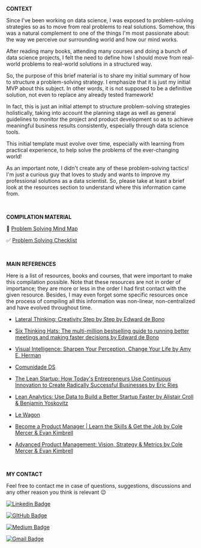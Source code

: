 **CONTEXT**

Since I've been working on data science, I was exposed to problem-solving strategies so as to move from real problems to real solutions. Somehow, this was a natural complement to one of the things I'm most passionate about: the way we perceive our surrounding world and how our mind works.

After reading many books, attending many courses and doing a bunch of data science projects, I felt the need to define how I should move from real-world problems to real-world solutions in a structured way.

So, the purpose of this brief material is to share my initial summary of how to structure a problem-solving strategy. I emphasize that it is just my initial MVP about this subject. In other words, it is not supposed to be a definitive solution, not even to replace any already tested framework! 

In fact, this is just an initial attempt to structure problem-solving strategies holistically, taking into account the planning stage as well as general guidelines to monitor the project and product development so as to achieve meaningful business results consistently, especially through data science tools. 

This initial template must evolve over time, especially with learning from practical experience, to help solve the problems of the ever-changing world!

As an important note, I didn't create any of these problem-solving tactics! I'm just a curious guy that loves to study and wants to improve my professional solutions as a data scientist. So, please take at least a brief look at the resources section to understand where this information came from.

<br> 

**COMPILATION MATERIAL**

🎨 [Problem Solving Mind Map](image.html)

✅ [Problem Solving Checklist](checklist.html)

<br>

**MAIN REFERENCES**

Here is a list of resources, books and courses, that were important to make this compilation possible. Note that these resources are not in order of importance; they are more or less in the order I had first contact with the given resource. Besides, I may even forget some specific resources once the process of compiling all this information was non-linear, non-centralized and have evolved throughout time.

* [Lateral Thinking: Creativity Step by Step by Edward de Bono](https://www.amazon.com.br/Lateral-Thinking-Creativity-Step-English-ebook/dp/B003V1WTLI/ref=sr_1_2?qid=1665854074&refinements=p_27%3AEdward+de+Bono&s=digital-text&sr=1-2&text=Edward+de+Bono)

* [Six Thinking Hats: The multi-million bestselling guide to running better meetings and making faster decisions by Edward de Bono](https://www.amazon.com.br/Thinking-Hats-English-Edward-Bono-ebook/dp/B073RW3RPJ/ref=sr_1_1?qid=1665854074&refinements=p_27%3AEdward+de+Bono&s=digital-text&sr=1-1&text=Edward+de+Bono)

* [Visual Intelligence: Sharpen Your Perception, Change Your Life by Amy E. Herman](https://www.amazon.com.br/gp/product/B00QPHSA04/ref=dbs_a_def_rwt_hsch_vapi_tkin_p1_i1)

* [Comunidade DS](https://comunidadeds.com/)

* [The Lean Startup: How Today's Entrepreneurs Use Continuous Innovation to Create Radically Successful Businesses by Eric Ries](https://www.amazon.com.br/Lean-Startup-Entrepreneurs-Continuous-Innovation-ebook/dp/B004J4XGN6/ref=sr_1_1?keywords=lean+startup&qid=1665854302&qu=eyJxc2MiOiIyLjExIiwicXNhIjoiMS4zOSIsInFzcCI6IjEuMzAifQ%3D%3D&s=digital-text&sprefix=lean+start%2Cdigital-text%2C236&sr=1-1)

* [Lean Analytics: Use Data to Build a Better Startup Faster by Alistair Croll & Benjamin Yoskovitz](https://www.amazon.com.br/Lean-Analytics-Better-Startup-English-ebook/dp/B00AG66LTM/ref=sr_1_1?keywords=lean+analytics&qid=1665854312&qu=eyJxc2MiOiIwLjg1IiwicXNhIjoiMC42OCIsInFzcCI6IjAuNjEifQ%3D%3D&s=digital-text&sprefix=lean+analy%2Cdigital-text%2C224&sr=1-1)

* [Le Wagon](https://www.lewagon.com/data-science-course)

* [Become a Product Manager | Learn the Skills & Get the Job by Cole Mercer & Evan Kimbrell](https://www.udemy.com/course/become-a-product-manager-learn-the-skills-get-a-job/)

* [Advanced Product Management: Vision, Strategy & Metrics by Cole Mercer & Evan Kimbrell](https://www.udemy.com/course/advanced-product-management-vision-strategy-metrics/)

<br>

**MY CONTACT**

Feel free to contact me in case of questions, suggestions, discussions and any other reason you think is relevant 😉

[![Linkedin Badge](https://img.shields.io/badge/LinkedIn-0077B5?style=for-the-badge&logo=linkedin&logoColor=white)](https://www.linkedin.com/in/ds-gustavo-cunha/)

[![GItHub Badge](https://img.shields.io/badge/GitHub-100000?style=for-the-badge&logo=github&logoColor=white)](https://github.com/ds-gustavo-cunha)

[![Medium Badge](https://img.shields.io/badge/Medium-12100E?style=for-the-badge&logo=medium&logoColor=white)](https://medium.com/@ds-gustavo-cunha)

[![Gmail Badge](https://img.shields.io/badge/Gmail-D14836?style=for-the-badge&logo=gmail&logoColor=white)](mailto:gcunhaj@gmail.com)

<br>

